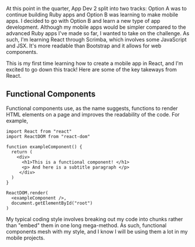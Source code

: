 At this point in the quarter, App Dev 2 split into two tracks: Option A was to continue building Ruby apps and Option B was learning to make mobile apps. I decided to go with Option B and learn a new type of app development. Although my mobile apps would be simpler compared to the advanced Ruby apps I've made so far, I wanted to take on the challenge. As such, I'm learning React through Scrimba, which involves some JavaScript and JSX. It's more readable than Bootstrap and it allows for web components. 

This is my first time learning how to create a mobile app in React, and I'm excited to go down this track! Here are some of the key takeways from React.

## Functional Components
Functional components use, as the name suggests, functions to render HTML elements on a page and improves the readability of the code. For example,
```
import React from "react"
import ReactDOM from "react-dom"

function exampleComponent() {
  return (
    <div>
      <h1>This is a functional component! </h1>
      <p> And here is a subtitle paragraph </p>
     </div>
  )
}

ReactDOM.render(
  <exampleComponent />, 
  document.getElementById("root")
)
```
My typical coding style involves breaking out my code into chunks rather than "embed" them in one long mega-method. As such, functional components mesh with my style, and I know I will be using them a lot in my mobile projects.

##
